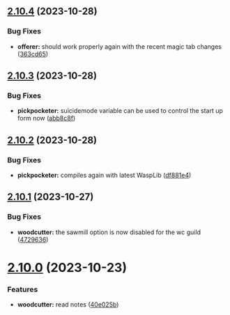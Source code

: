 ## [2.10.4](https://github.com/Torwent/wasp-free/compare/v2.10.3...v2.10.4) (2023-10-28)


### Bug Fixes

* **offerer:** should work properly again with the recent magic tab changes ([363cd65](https://github.com/Torwent/wasp-free/commit/363cd65ad1c002ef034d73c4cf90c577486c3d23))



## [2.10.3](https://github.com/Torwent/wasp-free/compare/v2.10.2...v2.10.3) (2023-10-28)


### Bug Fixes

* **pickpocketer:** suicidemode variable can be used to control the start up form now ([abb8c8f](https://github.com/Torwent/wasp-free/commit/abb8c8fbf23945b8ae931c3d2447e2bb412a9cf6))



## [2.10.2](https://github.com/Torwent/wasp-free/compare/v2.10.1...v2.10.2) (2023-10-28)


### Bug Fixes

* **pickpocketer:** compiles again with latest WaspLib ([df881e4](https://github.com/Torwent/wasp-free/commit/df881e446d658c03916e7046b50046f7722d9b36))



## [2.10.1](https://github.com/Torwent/wasp-free/compare/v2.10.0...v2.10.1) (2023-10-27)


### Bug Fixes

* **woodcutter:** the sawmill option is now disabled for the wc guild ([4729636](https://github.com/Torwent/wasp-free/commit/4729636f9b48e234355388db890102784ec283dc))



# [2.10.0](https://github.com/Torwent/wasp-free/compare/v2.9.5...v2.10.0) (2023-10-23)


### Features

* **woodcutter:** read notes ([40e025b](https://github.com/Torwent/wasp-free/commit/40e025bb405bde9b2913b5d175d0de86519602db))



